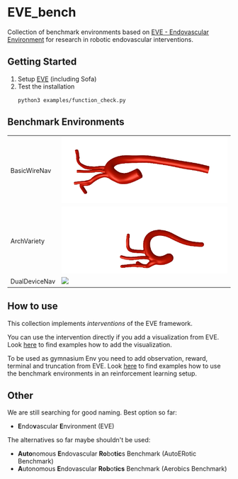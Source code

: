 # EVE_bench
Collection of benchmark environments based on [EVE - Endovascular Environment](https://github.com/lkarstensen/eve) for research in robotic endovascular interventions. 

## Getting Started

1. Setup [EVE](https://github.com/lkarstensen/eve?tab=readme-ov-file#getting-started) (including Sofa)
2. Test the installation
    ```
    python3 examples/function_check.py
    ```


## Benchmark Environments


|               |                                                    |
| ------------- | -------------------------------------------------- |
| BasicWireNav  | <img src="figures/BasicWireNav.gif" width="600"/>  |
| ArchVariety   | <img src="figures/ArchVariety.gif" width="600"/>   |
| DualDeviceNav | <img src="figures/DualDeviceNav.gif" width="600"/> |

## How to use
This collection implements *interventions* of the EVE framework. 

You can use the intervention directly if you add a visualization from EVE. Look [here](https://github.com/lkarstensen/eve_bench/tree/main/example) to find examples how to add the visualization. 

To be used as gymnasium Env you need to add observation, reward, terminal and truncation from EVE. Look [here](https://github.com/lkarstensen/eve_training/tree/main/eve_training) to find examples how to use the benchmark environments in an reinforcement learning setup. 

## Other

We are still searching for good naming. Best option so far:

* **E**ndo**v**ascular **E**nvironment (EVE)

The alternatives so far maybe shouldn't be used:

* **Auto**nomous **E**ndovascular **Ro**bo**tic**s Benchmark (AutoERotic Benchmark)
* **A**utonomous **E**ndovascular **Rob**ot**ics** Benchmark (Aerobics Benchmark)